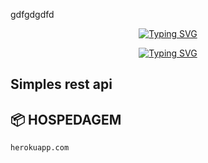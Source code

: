 gdfgdgdfd

<p align="center">
    <a href="https://github.com/sayo-api">
        <img
            src="https://readme-typing-svg.herokuapp.com?size=30&width=1000&lines=Akame+-+Rest+-+Api"
            alt="Typing SVG"
        />
    </a>
</p>

<p align="center">
    <a href="https://github.com/sayo-api">
        <img
            src="https://readme-typing-svg.herokuapp.com?size=25&width=300&lines=🎃+By+Breno+🎃"
            alt="Typing SVG"
        />
    </a>
</p>

## Simples rest api 

## 📦 HOSPEDAGEM

`herokuapp.com`

##
